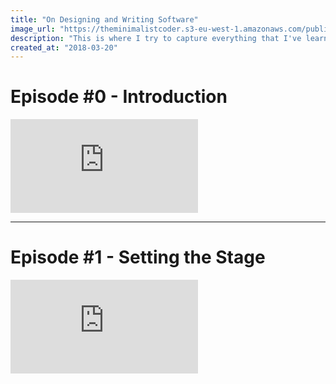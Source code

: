 ```yaml
---
title: "On Designing and Writing Software"
image_url: "https://theminimalistcoder.s3-eu-west-1.amazonaws.com/public/on-designing-and-writing-software.jpg"
description: "This is where I try to capture everything that I've learned about designing and writing software in a single place."
created_at: "2018-03-20"
---
```


# Episode #0 - Introduction

<div class="video-container">
  <iframe src="https://www.youtube.com/embed/0dyAu1ePAMk?modestbranding=1&showinfo=0" frameborder="0" allow="autoplay; encrypted-media" allowfullscreen></iframe>
</div>

---

# Episode #1 - Setting the Stage
<div class="video-container">
  <iframe src="https://www.youtube.com/embed/6Dm2F8-ds1g?modestbranding=1&showinfo=0" frameborder="0" allow="autoplay; encrypted-media" allowfullscreen></iframe>
</div>
